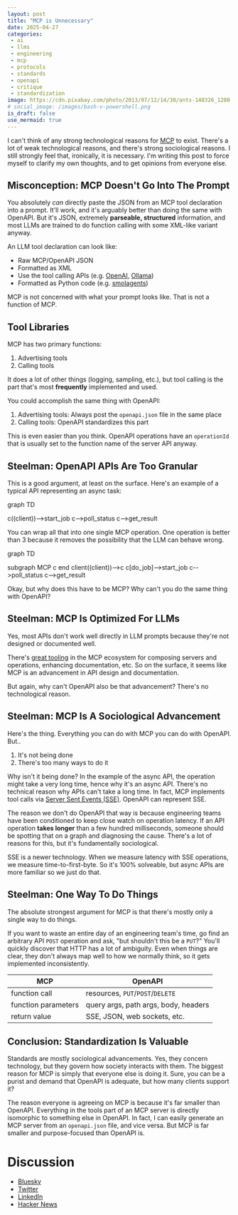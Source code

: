 ```yaml
---
layout: post
title: "MCP is Unnecessary"
date: 2025-04-27
categories:
 - ai
 - llms
 - engineering
 - mcp
 - protocols
 - standards
 - openapi
 - critique
 - standardization
image: https://cdn.pixabay.com/photo/2013/07/12/14/30/ants-148326_1280.png
# social_image: /images/bash-v-powershell.png
is_draft: false
use_mermaid: true
---
```


I can't think of any strong technological reasons for [MCP][mcp] to exist. There's a lot
of weak technological reasons, and there's strong sociological reasons. I still strongly
feel that, ironically, it is necessary. I'm writing this post to force myself to clarify
my own thoughts, and to get opinions from everyone else.

## Misconception: MCP Doesn't Go Into The Prompt
You absolutely *can* directly paste the JSON from an MCP tool declaration into a prompt.
It'll work, and it's arguably better than doing the same with OpenAPI. But it's JSON,
extremely **parseable, structured** information, and most LLMs are trained to do function calling with some 
XML-like variant anyway.

An LLM tool declaration can look like:

* Raw MCP/OpenAPI JSON
* Formatted as XML
* Use the tool calling APIs (e.g. [OpenAI][oai], [Ollama][oll])
* Formatted as Python code (e.g. [smolagents][smol])

MCP is not concerned with what your prompt looks like. That is not a function of MCP.

## Tool Libraries
MCP has two primary functions:

1. Advertising tools
2. Calling tools

It does a lot of other things (logging, sampling, etc.), but tool calling is the part 
that's most **frequently** implemented and used.

You could accomplish the same thing with OpenAPI:

1. Advertising tools: Always post the `openapi.json` file in the same place
2. Calling tools: OpenAPI standardizes this part

This is even easier than you think. OpenAPI operations have an `operationId`
that is usually set to the function name of the server API anyway.


## Steelman: OpenAPI APIs Are Too Granular
This is a good argument, at least on the surface. Here's an example of a typical API 
representing an async task:

<div class="mermaid">
graph TD

c((client))-->start_job
c-->poll_status
c-->get_result
</div>

You can wrap all that into one single MCP operation. One operation is better than 3 because
it removes the possibility that the LLM can behave wrong.

<div class="mermaid">
graph TD

subgraph MCP
    c
end
client((client))-->c
c[do_job]-->start_job
c-->poll_status
c-->get_result
</div>


Okay, but why does this have to be MCP? Why can't you do the same thing with OpenAPI?


## Steelman: MCP Is Optimized For LLMs
Yes, most APIs don't work well directly in LLM prompts because they're not designed or 
documented well. 

There's [great tooling][fastmcp] in the MCP ecosystem for composing servers
and operations, enhancing documentation, etc. So on the surface, it seems like MCP is an
advancement in API design and documentation.

But again, why can't OpenAPI also be that advancement? There's no technological reason.

## Steelman: MCP Is A Sociological Advancement
Here's the thing. Everything you can do with MCP you can do with OpenAPI. But..

1. It's not being done
2. There's too many ways to do it

Why isn't it being done? In the example of the async API, the operation might take a
very long time, hence why it's an async API. There's no technical reason why APIs can't
take a long time. In fact, MCP implements tool calls via [Server Sent Events (SSE)][sse].
OpenAPI can represent SSE.

The reason we don't do OpenAPI that way is because engineering teams have been conditioned
to keep close watch on operation latency. If an API operation **takes longer** than a few hundred
milliseconds, someone should be spotting that on a graph and diagnosing the cause.
There's a lot of reasons for this, but it's fundamentally sociological.

SSE is a newer technology. When we measure latency with SSE operations, we measure time-to-first-byte.
So it's 100% solveable, but async APIs are more familiar so we just do that.

## Steelman: One Way To Do Things
The absolute strongest argument for MCP is that there's mostly only a single way to do
things.

If you want to waste an entire day of an engineering team's time, go find an arbitrary API `POST`
operation and ask, "but shouldn't this be a `PUT`?" You'll quickly discover that HTTP has a
lot of ambiguity. Even when things are clear, they don't always map well to how we normally 
think, so it gets implemented inconsistently.

| MCP | OpenAPI |
|-----|---------|
|function call| resources, `PUT`/`POST`/`DELETE`|
|function parameters| query args, path args, body, headers|
|return value| SSE, JSON, web sockets, etc.|


## Conclusion: Standardization Is Valuable
Standards are mostly sociological advancements. Yes, they concern technology, but they govern
how society interacts with them. The biggest reason for MCP is simply that everyone else is doing
it. Sure, you can be a purist and demand that OpenAPI is adequate, but how many clients support it?

The reason everyone is agreeing on MCP is because it's far smaller than OpenAPI. Everything in the tools
part of an MCP server is directly isomorphic to something else in OpenAPI. In fact, I can easily
generate an MCP server from an `openapi.json` file, and vice versa. But MCP is far smaller
and purpose-focused than OpenAPI is.


# Discussion
* [Bluesky](https://bsky.app/profile/timkellogg.me/post/3lnsrqleqad2b)
* [Twitter](https://x.com/kellogh/status/1916546057095335949)
* [LinkedIn](https://www.linkedin.com/posts/tim-kellogg-69802913_mcp-is-unnecessary-activity-7322312330757758976-BdUe?utm_source=share&utm_medium=member_desktop&rcm=ACoAAAKsUpQBLx0MUlgAizVDjPDC7fqIYBdcMV8)
* [Hacker News](https://news.ycombinator.com/item?id=43813684)


 [mcp]: https://modelcontextprotocol.io/introduction
 [oai]: https://platform.openai.com/docs/guides/function-calling?api-mode=responses
 [oll]: https://ollama.com/blog/functions-as-tools
 [smol]: https://huggingface.co/docs/smolagents/en/tutorials/secure_code_execution
 [sse]: https://developer.mozilla.org/en-US/docs/Web/API/Server-sent_events/Using_server-sent_events
 [fastmcp]: https://github.com/jlowin/fastmcp?tab=readme-ov-file#composing-mcp-servers
